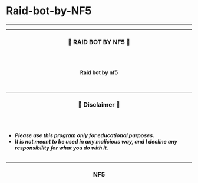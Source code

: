 # Raid-bot-by-NF5

-----



-----

### <p align="center">🦎 RAID BOT BY NF5 🦎</p>

<br><br>
<p align="center">
<strong>
Raid bot by nf5
</strong>
</p>
<br>

-----






### <p align="center">📌 Disclaimer 📌</p>

<br><br>
* ***Please use this program only for educational purposes.***
* ***It is not meant to be used in any malicious way, and I decline any responsibility for what you do with it.***
<br><br>

-----

### <p align="center">NF5</p>
